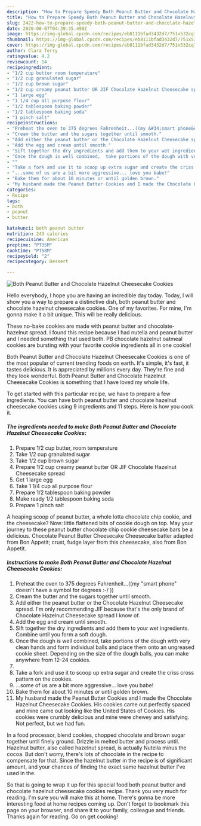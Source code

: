 ```yaml
---
description: "How to Prepare Speedy Both Peanut Butter and Chocolate Hazelnut Cheesecake Cookies"
title: "How to Prepare Speedy Both Peanut Butter and Chocolate Hazelnut Cheesecake Cookies"
slug: 2422-how-to-prepare-speedy-both-peanut-butter-and-chocolate-hazelnut-cheesecake-cookies
date: 2020-08-07T04:39:35.490Z
image: https://img-global.cpcdn.com/recipes/eb8111bfad3432d7/751x532cq70/both-peanut-butter-and-chocolate-hazelnut-cheesecake-cookies-recipe-main-photo.jpg
thumbnail: https://img-global.cpcdn.com/recipes/eb8111bfad3432d7/751x532cq70/both-peanut-butter-and-chocolate-hazelnut-cheesecake-cookies-recipe-main-photo.jpg
cover: https://img-global.cpcdn.com/recipes/eb8111bfad3432d7/751x532cq70/both-peanut-butter-and-chocolate-hazelnut-cheesecake-cookies-recipe-main-photo.jpg
author: Clara Terry
ratingvalue: 4.2
reviewcount: 14
recipeingredient:
- "1/2 cup butter room temperature"
- "1/2 cup granulated sugar"
- "1/2 cup brown sugar"
- "1/2 cup creamy peanut butter OR JIF Chocolate Hazelnut Cheesecake spread"
- "1 large egg"
- "1 1/4 cup all purpose flour"
- "1/2 tablespoon baking powder"
- "1/2 tablespoon baking soda"
- "1 pinch salt"
recipeinstructions:
- "Preheat the oven to 375 degrees Fahrenheit...((my &#34;smart phone&#34; doesn&#39;t have a symbol for degrees :-/ ))"
- "Cream the butter and the sugars together until smooth."
- "Add either the peanut butter or the Chocolate Hazelnut Cheesecake spread. I&#39;m only recommending JIF because that&#39;s the only brand of Chocolate Hazelnut Cheesecake spread I know of."
- "Add the egg and cream until smooth."
- "Sift together the dry ingredients and add them to your wet ingredients. Combine until you form a soft dough."
- "Once the dough is well combined,  take portions of the dough with very clean hands and form individual balls and place them onto an ungreased cookie sheet. Depending on the size of the dough balls, you can make anywhere from 12-24 cookies."
- ""
- "Take a fork and use it to scoop up extra sugar and create the criss cross pattern on the cookies."
- "...some of us are a bit more aggressive... love you babe!"
- "Bake them for about 10 minutes or until golden brown."
- "My husband made the Peanut Butter Cookies and I made the Chocolate Hazelnut Cheesecake Cookies. His cookies came out perfectly spaced and mine came out looking like the United States of Cookies. His cookies were crumbly delicious and mine were chewey and satisfying.  Not perfect, but we had fun."
categories:
- Recipe
tags:
- both
- peanut
- butter

katakunci: both peanut butter 
nutrition: 243 calories
recipecuisine: American
preptime: "PT35M"
cooktime: "PT58M"
recipeyield: "2"
recipecategory: Dessert

---
```



![Both Peanut Butter and Chocolate Hazelnut Cheesecake Cookies](https://img-global.cpcdn.com/recipes/eb8111bfad3432d7/751x532cq70/both-peanut-butter-and-chocolate-hazelnut-cheesecake-cookies-recipe-main-photo.jpg)

Hello everybody, I hope you are having an incredible day today. Today, I will show you a way to prepare a distinctive dish, both peanut butter and chocolate hazelnut cheesecake cookies. One of my favorites. For mine, I'm gonna make it a bit unique. This will be really delicious.

These no-bake cookies are made with peanut butter and chocolate-hazelnut spread. I found this recipe because I had nutella and peanut butter and I needed something that used both. PB chocolate hazelnut oatmeal cookies are bursting with your favorite cookie ingredients all in one cookie!

Both Peanut Butter and Chocolate Hazelnut Cheesecake Cookies is one of the most popular of current trending foods on earth. It's simple, it's fast, it tastes delicious. It is appreciated by millions every day. They're fine and they look wonderful. Both Peanut Butter and Chocolate Hazelnut Cheesecake Cookies is something that I have loved my whole life.


To get started with this particular recipe, we have to prepare a few ingredients. You can have both peanut butter and chocolate hazelnut cheesecake cookies using 9 ingredients and 11 steps. Here is how you cook it.

<!--inarticleads1-->

##### The ingredients needed to make Both Peanut Butter and Chocolate Hazelnut Cheesecake Cookies:

1. Prepare 1/2 cup butter, room temperature
1. Take 1/2 cup granulated sugar
1. Take 1/2 cup brown sugar
1. Prepare 1/2 cup creamy peanut butter OR JIF Chocolate Hazelnut Cheesecake spread
1. Get 1 large egg
1. Take 1 1/4 cup all purpose flour
1. Prepare 1/2 tablespoon baking powder
1. Make ready 1/2 tablespoon baking soda
1. Prepare 1 pinch salt


A heaping scoop of peanut butter, a whole lotta chocolate chip cookie, and the cheesecake? Now: little flattened bits of cookie dough on top. May your journey to these peanut butter chocolate chip cookie cheesecake bars be a delicious. Chocolate Peanut Butter Cheesecake Cheesecake batter adapted from Bon Appetit; crust, fudge layer from this cheesecake, also from Bon Appetit. 

<!--inarticleads2-->

##### Instructions to make Both Peanut Butter and Chocolate Hazelnut Cheesecake Cookies:

1. Preheat the oven to 375 degrees Fahrenheit...((my &#34;smart phone&#34; doesn&#39;t have a symbol for degrees :-/ ))
1. Cream the butter and the sugars together until smooth.
1. Add either the peanut butter or the Chocolate Hazelnut Cheesecake spread. I&#39;m only recommending JIF because that&#39;s the only brand of Chocolate Hazelnut Cheesecake spread I know of.
1. Add the egg and cream until smooth.
1. Sift together the dry ingredients and add them to your wet ingredients. Combine until you form a soft dough.
1. Once the dough is well combined,  take portions of the dough with very clean hands and form individual balls and place them onto an ungreased cookie sheet. Depending on the size of the dough balls, you can make anywhere from 12-24 cookies.
1. 
1. Take a fork and use it to scoop up extra sugar and create the criss cross pattern on the cookies.
1. ...some of us are a bit more aggressive... love you babe!
1. Bake them for about 10 minutes or until golden brown.
1. My husband made the Peanut Butter Cookies and I made the Chocolate Hazelnut Cheesecake Cookies. His cookies came out perfectly spaced and mine came out looking like the United States of Cookies. His cookies were crumbly delicious and mine were chewey and satisfying.  Not perfect, but we had fun.


In a food processor, blend cookies, chopped chocolate and brown sugar together until finely ground. Drizzle in melted butter and process until. Hazelnut butter, also called hazelnut spread, is actually Nutella minus the cocoa. But don&#39;t worry, there&#39;s lots of chocolate in the recipe to compensate for that. Since the hazelnut butter in the recipe is of significant amount, and your chances of finding the exact same hazelnut butter I&#39;ve used in the. 

So that is going to wrap it up for this special food both peanut butter and chocolate hazelnut cheesecake cookies recipe. Thank you very much for reading. I'm sure you will make this at home. There's gonna be more interesting food at home recipes coming up. Don't forget to bookmark this page on your browser, and share it to your family, colleague and friends. Thanks again for reading. Go on get cooking!
